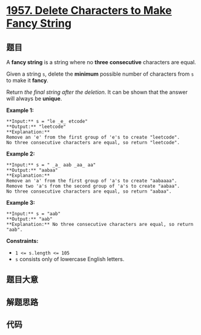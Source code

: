 # [1957. Delete Characters to Make Fancy String](https://leetcode.com/problems/delete-characters-to-make-fancy-string)

## 题目

A **fancy string** is a string where no **three** **consecutive** characters
are equal.

Given a string `s`, delete the **minimum** possible number of characters from
`s` to make it **fancy**.

Return _the final string after the deletion_. It can be shown that the answer
will always be **unique**.



**Example 1:**

    
    
    **Input:** s = "le _e_ etcode"
    **Output:** "leetcode"
    **Explanation:**
    Remove an 'e' from the first group of 'e's to create "leetcode".
    No three consecutive characters are equal, so return "leetcode".
    

**Example 2:**

    
    
    **Input:** s = " _a_ aab _aa_ aa"
    **Output:** "aabaa"
    **Explanation:**
    Remove an 'a' from the first group of 'a's to create "aabaaaa".
    Remove two 'a's from the second group of 'a's to create "aabaa".
    No three consecutive characters are equal, so return "aabaa".
    

**Example 3:**

    
    
    **Input:** s = "aab"
    **Output:** "aab"
    **Explanation:** No three consecutive characters are equal, so return "aab".
    



**Constraints:**

  * `1 <= s.length <= 105`
  * `s` consists only of lowercase English letters.


## 题目大意

## 解题思路

## 代码

```javascript

```

